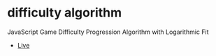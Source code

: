 # difficulty algorithm
JavaScript Game Difficulty Progression Algorithm with Logarithmic Fit
- [Live](https://bacionejs.github.io/difficultyalgorithm)
